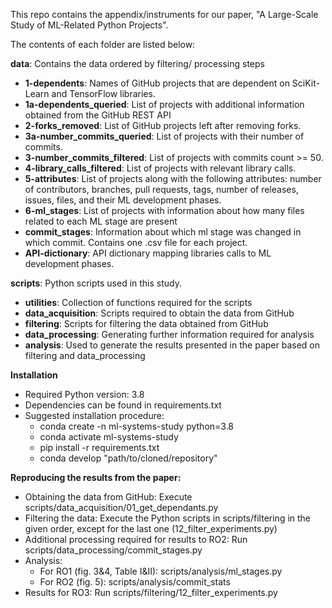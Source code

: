 This repo contains the appendix/instruments for our paper, "A Large-Scale Study of ML-Related Python Projects".

The contents of each folder are listed below:

**data**: Contains the data ordered by filtering/ processing steps
- **1-dependents**: Names of GitHub projects that are dependent on SciKit-Learn and TensorFlow libraries.
- **1a-dependents_queried**: List of projects with additional information obtained from the GitHub REST API
- **2-forks_removed**: List of GitHub projects left after removing forks.
- **3a-number_commits_queried**: List of projects with their number of commits.
- **3-number_commits_filtered**: List of projects with commits count >= 50.
- **4-library_calls_filtered**: List of projects with relevant library calls.
- **5-attributes**: List of projects along with the following attributes: number of contributors, branches, pull requests, tags, number of releases, issues, files, and their ML development 
phases.
- **6-ml_stages**: List of projects with information about how many files related to each ML stage are present
- **commit_stages**: Information about which ml stage was changed in which commit. Contains one .csv file for each project.
- **API-dictionary**: API dictionary mapping libraries calls to ML development phases.


**scripts**: Python scripts used in this study.
  - **utilities**: Collection of functions required for the scripts
  - **data_acquisition**: Scripts required to obtain the data from GitHub
  - **filtering**: Scripts for filtering the data obtained from GitHub
  - **data_processing**: Generating further information required for analysis
  - **analysis**: Used to generate the results presented in the paper based on filtering and data_processing



**Installation**
  - Required Python version: 3.8
  - Dependencies can be found in requirements.txt
  - Suggested installation procedure:
    - conda create -n ml-systems-study python=3.8
    - conda activate ml-systems-study
    - pip install -r requirements.txt
    - conda develop "path/to/cloned/repository"

**Reproducing the results from the paper:**
  - Obtaining the data from GitHub: Execute scripts/data_acquisition/01_get_dependants.py
  - Filtering the data: Execute the Python scripts in scripts/filtering in the given order, except for the last one (12_filter_experiments.py)
  - Additional processing required for results to RO2: Run scripts/data_processing/commit_stages.py
  - Analysis:
    - For RO1 (fig. 3&4, Table I&II): scripts/analysis/ml_stages.py
    - For RO2 (fig. 5): scripts/analysis/commit_stats
  - Results for RO3: Run scripts/filtering/12_filter_experiments.py
